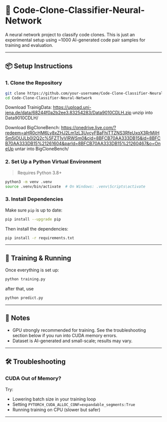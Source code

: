 # 🧠 Code-Clone-Classifier-Neural-Network

A neural network project to classify code clones. This is just an experimental setup using ~1000 AI-generated code pair samples for training and evaluation.

---

## 📦 Setup Instructions

### 1. Clone the Repository

```bash
git clone https://github.com/your-username/Code-Clone-Classifier-Neural-Network.git
cd Code-Clone-Classifier-Neural-Network
```

Download TrainigData: 
https://upload.uni-jena.de/data/68244f0a2b2ee3.83254283/Data9010CDLH.zip
unzip into Data9010CDLH/

Download BigCloneBench:
https://onedrive.live.com/?redeem=aHR0cHM6Ly8xZHJ2Lm1zL3UvcyFBaFhiTTZNS3RfeUxqX3RrMjlHSm5jOUJLb0l2Q2c%5FZT1vVlRWSm0&cid=8BFCB70AA333DB15&id=8BFCB70AA333DB15%21261604&parId=8BFCB70AA333DB15%21260467&o=OneUp
untar into BigCloneBench/

### 2. Set Up a Python Virtual Environment

> Requires Python 3.8+

```bash
python3 -m venv .venv
source .venv/bin/activate  # On Windows: .venv\Scripts\activate
```

### 3. Install Dependencies

Make sure `pip` is up to date:

```bash
pip install --upgrade pip
```

Then install the dependencies:

```bash
pip install -r requirements.txt
```

---

## 🧪 Training & Running

Once everything is set up:

```bash
python training.py
```

after that, use
```bash
python predict.py
```
---

## 📌 Notes

- GPU strongly recommended for training. See the troubleshooting section below if you run into CUDA memory errors.
- Dataset is AI-generated and small-scale; results may vary.

---

## 🛠️ Troubleshooting

### CUDA Out of Memory?

Try:
- Lowering batch size in your training loop
- Setting `PYTORCH_CUDA_ALLOC_CONF=expandable_segments:True`
- Running training on CPU (slower but safer)

---
